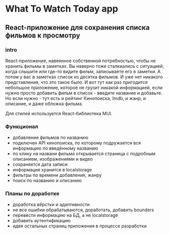# What To Watch Today app

## React-приложение для сохранения списка фильмов к просмотру

### intro
React-приложение, навеянное собственной потребностью, чтобы не хранить фильмы в заметках.
Вы наверно тоже сталкиались с ситуацией, когда слышите или где-то видите фильм, записываете его в заметки. А потом у вас в заметках список из десятка фильмов. И уже нет никакого представления, что это такое было.
И вот тут как раз пригодится небольшое приложение, которое не грузит никакой информацией, если нужно просто добавить фильм в список - введите название и добавьте. Но если нужно - тут есть и рейтинг Кинопоиска, Imdb, и жанр, и описание, и даже обложка фильма.

Для стилей используется React-библиотека MUI. 

### Функционал

* добавление фильмов по названию
* подключен API кинопоиска, по которому подружается вся информацию по введённому названию
* по клику на названи фильма открывается страница с подробным описанием, изображениями и видео
* сохраняется дата записи
* информация хранится в localstorage
* фильтры по времени добавления, жанру
* поиск по названию и описанию

### Планы по доработке

* доработка вёрстки и адаптивности
* не все ошибки обрабатываются, доработать, добавить bounders
* перевести информацию на БД, а не localstorage
* добавить аутентификацию
* идея остальных страниц приложения в процессе разработки 
